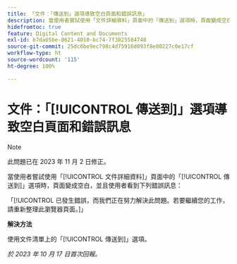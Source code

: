 ```yaml
---
title: 「文件：「傳送到」選項導致空白頁面和錯誤訊息」
description: 當使用者嘗試使用「文件詳細資料」頁面中的「傳送到」選項時，頁面變成空白，並且使用者看到錯誤訊息。
hidefromtoc: true
feature: Digital Content and Documents
exl-id: b7da65be-8621-4010-bc74-7f3025584748
source-git-commit: 25dc6be9ec798c4d75916d093f8e80227c0e17cf
workflow-type: ht
source-wordcount: '115'
ht-degree: 100%

---
```


# 文件：「[!UICONTROL 傳送到]」選項導致空白頁面和錯誤訊息

>[!NOTE]
>
>此問題已在 2023 年 11 月 2 日修正。

當使用者嘗試使用「[!UICONTROL 文件詳細資料]」頁面中的「[!UICONTROL 傳送到]」選項時，頁面變成空白，並且使用者看到下列錯誤訊息：

「[!UICONTROL 已發生錯誤，而我們正在努力解決此問題。若要繼續您的工作，請重新整理此瀏覽器頁面。]」

**解決方法**

使用文件清單上的「[!UICONTROL 傳送到]」選項。

_於 2023 年 10 月 17 日首次回報。_
